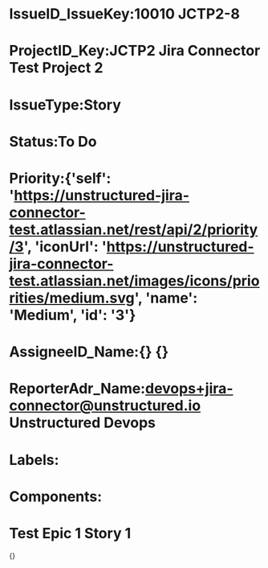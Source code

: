 # IssueID_IssueKey:10010     JCTP2-8
# ProjectID_Key:JCTP2     Jira Connector Test Project 2
# IssueType:Story
# Status:To Do
# Priority:{'self': 'https://unstructured-jira-connector-test.atlassian.net/rest/api/2/priority/3', 'iconUrl': 'https://unstructured-jira-connector-test.atlassian.net/images/icons/priorities/medium.svg', 'name': 'Medium', 'id': '3'}
# AssigneeID_Name:{}     {}
# ReporterAdr_Name:devops+jira-connector@unstructured.io     Unstructured Devops
# Labels:
# Components:
# Test Epic 1 Story 1
{}
